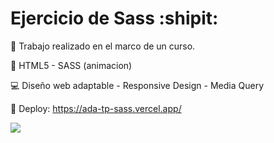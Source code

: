 # Ejercicio de Sass :shipit:

📌 Trabajo realizado en el marco de un curso.

🔧 HTML5 - SASS (animacion)

💻 Diseño web adaptable - Responsive Design - Media Query 
  
🚀 Deploy: https://ada-tp-sass.vercel.app/

![](https://i.ibb.co/HNbvNrM/Ada.png)



